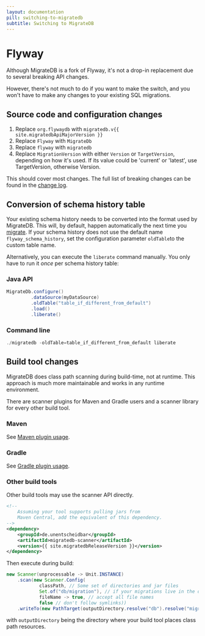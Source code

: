 ```yaml
---
layout: documentation
pill: switching-to-migratedb
subtitle: Switching to MigrateDB
---
```


# Flyway
        
Although MigrateDB is a fork of Flyway, it's not a drop-in replacement due to several breaking API changes.

However, there's not much to do if you want to make the switch, and you won't have to make any changes to your existing SQL migrations.

## Source code and configuration changes

1. Replace `org.flywaydb` with `migratedb.v{{ site.migratedbApiMajorVersion }}`
2. Replace `Flyway` with `MigrateDb`
3. Replace `flyway` with `migratedb`
4. Replace `MigrationVersion` with either `Version` or `TargetVersion`, depending on how it's used. If its value could be 'current' or 'latest', use TargetVersion, otherwise Version.
                    
This should cover most changes. The full list of breaking changes can be found in the [change log](https://github.com/daniel-huss/migratedb/blob/master/CHANGELOG.adoc).

## Conversion of schema history table

Your existing schema history needs to be converted into the format used by MigrateDB. This will, by default, happen automatically the next time you [migrate](/migratedb/documentation/usage/commandline/migrate). If your schema history does not use the default name `flyway_schema_history`, set the configuration parameter `oldTable`to the custom table name.

Alternatively, you can execute the `liberate` command manually. You only have to run it _once_ per schema history table:

### Java API                        
```java
MigrateDb.configure()
         .dataSource(myDataSource)
         .oldTable("table_if_different_from_default")
         .load()
         .liberate()
```

### Command line

```powershell
./migratedb -oldTable=table_if_different_from_default liberate
```

## Build tool changes

MigrateDB does class path scanning during build-time, not at runtime. This approach is much more maintainable and works in any runtime environment.

There are scanner plugins for Maven and Gradle users and a scanner library for every other build tool.

### Maven

See [Maven plugin usage](/migratedb/documentation/usage/maven).

### Gradle 

See [Gradle plugin usage](/migratedb/documentation/usage/gradle).

### Other build tools

Other build tools may use the scanner API directly.

````xml
<!--
    Assuming your tool supports pulling jars from
    Maven Central, add the equivalent of this dependency.
-->
<dependency>
    <groupId>de.unentscheidbar</groupId>
    <artifactId>migratedb-scanner</artifactId>
    <version>{{ site.migratedbReleaseVersion }}</version>
</dependency>
````
Then execute during build:
````java
new Scanner(unprocessable -> Unit.INSTANCE)
    .scan(new Scanner.Config(
            classPath, // Some set of directories and jar files
            Set.of("db/migration"), // if your migrations live in the db.migration package (default)
            fileName -> true, // accept all file names
            false // don't follow symlinks))
    .writeTo(new PathTarget(outputDirectory.resolve("db").resolve("migration"), true));
````
with `outputDirectory` being the directory where your build tool places class path resources.
